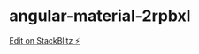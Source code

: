 # angular-material-2rpbxl

[Edit on StackBlitz ⚡️](https://stackblitz.com/edit/angular-material-2rpbxl)